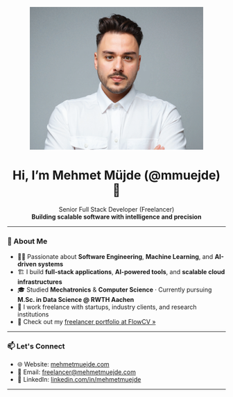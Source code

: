 <p align="center">
  <img src="logo.png" alt="Mehmet Müjde Logo" width="400" />
</p>

<h1 align="center">Hi, I’m Mehmet Müjde (@mmuejde) 👋</h1>

<p align="center">
  Senior Full Stack Developer (Freelancer)
  <br/>
  <strong>Building scalable software with intelligence and precision</strong>
</p>

---

### 🧠 About Me

- 👨‍💻 Passionate about **Software Engineering**, **Machine Learning**, and **AI-driven systems**
- 🏗️ I build **full-stack applications**, **AI-powered tools**, and **scalable cloud infrastructures**
- 🎓 Studied **Mechatronics** & **Computer Science** · Currently pursuing **M.Sc. in Data Science @ RWTH Aachen**
- 🤝 I work freelance with startups, industry clients, and research institutions
- 📄 Check out my [freelancer portfolio at FlowCV »](https://flowcv.com/resume/6ffs0qd5q5d1)

---

### 📫 Let's Connect

- 🌐 Website: [mehmetmuejde.com](https://www.mehmetmuejde.com)  
- 📧 Email: [freelancer@mehmetmuejde.com](mailto:freelancer@mehmetmuejde.com)  
- 💼 LinkedIn: [linkedin.com/in/mehmetmuejde](https://www.linkedin.com/in/mehmetmuejde)

---
